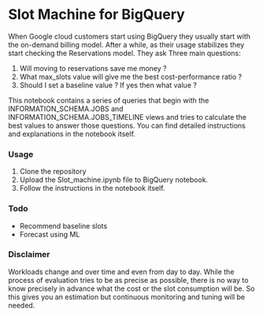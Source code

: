 # Slot Machine for BigQuery

When Google cloud customers start using BigQuery they usually start with the on-demand billing model. After a while, as their usage stabilizes they start checking the Reservations model.
They ask Three main questions:
1. Will moving to reservations save me money ?
2. What max_slots value will give me the best cost-performance ratio ?
3. Should I set a baseline value ? If yes then what value ?

This notebook contains a series of queries that begin with the INFORMATION_SCHEMA.JOBS and INFORMATION_SCHEMA.JOBS_TIMELINE views and tries to calculate the best values to answer those questions.
You can find detailed instructions and explanations in the notebook itself.

### Usage

1. Clone the repository
2. Upload the Slot_machine.ipynb file to BigQuery notebook.
3. Follow the instructions in the notebook itself.

### Todo
- Recommend baseline slots
- Forecast using ML

### Disclaimer
Workloads change and over time and even from day to day. While the process of evaluation tries to be as precise as possible, there is no way to know precisely in advance what the cost or the slot consumption will be. So this gives you an estimation but continuous monitoring and tuning will be needed.
